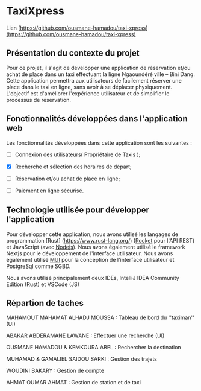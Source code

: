 # TaxiXpress 
Lien [https://github.com/ousmane-hamadou/taxi-xpress](https://github.com/ousmane-hamadou/taxi-xpress)



## Présentation du contexte du projet

Pour ce projet, il s'agit de développer une application de réservation et/ou achat de place dans un taxi effectuant la ligne Ngaoundéré ville – Bini Dang. Cette application permettra aux utilisateurs de facilement réserver une place dans le taxi en ligne, sans avoir à se déplacer physiquement. L'objectif est d'améliorer l'expérience utilisateur et de simplifier le processus de réservation.



## Fonctionnalités développées dans l'application web

Les fonctionnalités développées dans cette application sont les suivantes :
- [ ] Connexion des utilisateurs( Propriétaire de Taxis );
- [x] Recherche et sélection des horaires de départ;
- [ ] Réservation et/ou achat de place en ligne;
- [ ] Paiement en ligne sécurisé.



## Technologie utilisée pour développer l'application

Pour développer cette application, nous avons utilisé les langages de programmation [Rust]  (https://www.rust-lang.org/)  ([Rocket](rocket.rs) pour l'API REST)  et JavaScript (avec [Nodejs](https://nodejs.org/en)). Nous avons également utilisé le framework Nextjs pour le développement de l'interface utilisateur. Nous avons également utilisé [MUI](https://mui.com/) pour la conception de l'interface utilisateur et [PostgreSql](https://www.postgresql.org/) comme SGBD.

Nous avons utilisé principalement deux IDEs, IntelliJ IDEA Community Edition (Rust) et VSCode (JS)



## Répartion de taches

MAHAMOUT MAHAMAT ALHADJ MOUSSA : Tableau de bord du ''taximan'' (UI)

ABAKAR ABDERAMANE LAWANE : Effectuer une recherche (UI)

OUSMANE HAMADOU & KEMKOURA ABEL : Rechercher la destination 

MUHAMAD & GAMALIEL SAIDOU SARKI : Gestion des trajets

WOUDINI BAKARY : Gestion de compte

AHMAT OUMAR AHMAT : Gestion de station et de taxi
